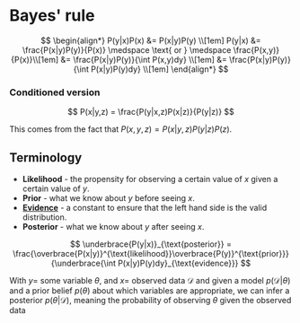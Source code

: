 # Bayes' rule

$$
\begin{align*}
P(y|x)P(x) &= P(x|y)P(y) \\[1em]
P(y|x) &= \frac{P(x|y)P(y)}{P(x)} \medspace \text{ or } \medspace \frac{P(x,y)}{P(x)}\\[1em]
&= \frac{P(x|y)P(y)}{\int P(x,y)dy} \\[1em]
&= \frac{P(x|y)P(y)}{\int P(x|y)P(y)dy} \\[1em]
\end{align*}
$$

### Conditioned version

$$
P(x|y,z) = \frac{P(y|x,z)P(x|z)}{P(y|z)}
$$

This comes from the fact that $P(x,y,z) = P(x|y,z)P(y|z)P(z)$.

## Terminology

- **Likelihood** - the propensity for observing a certain value of $x$ given a
  certain value of $y$.
- **Prior** - what we know about $y$ before seeing $x$.
- **[Evidence](202211081123.md)** - a constant to ensure that the left hand side is the valid
  distribution.
- **Posterior** - what we know about $y$ after seeing $x$.

$$
\underbrace{P(y|x)}_{\text{posterior}} = \frac{\overbrace{P(x|y)}^{\text{likelihood}}\overbrace{P(y)}^{\text{prior}}}
{\underbrace{\int P(x|y)P(y)dy}_{\text{evidence}}}
$$

With $y =$ some variable $\theta$, and $x =$ observed data $\mathcal{D}$ and given
a model $p(\mathcal{D}|\theta)$ and a prior belief $p(\theta)$ about which
variables are appropriate, we can infer a posterior $p(\theta|\mathcal{D})$,
meaning the probability of observing $\theta$ given the observed data
